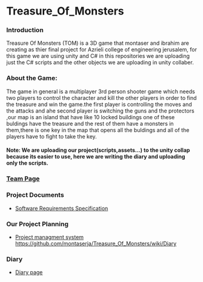 # Treasure_Of_Monsters
### Introduction 
Treasure Of Monsters (TOM) is a 3D game that montaser and ibrahim are creating as thier final project for Azrieli college of engineering jerusalem, for this game we are using unity and C# in this repositories we are uploading just the C# scripts and the other objects we are uploading in unity collaber.

### About the Game:
The game in general is a multiplayer 3rd person shooter game which needs two players to control the character and kill the other players in order to find the treasure and win the game.the first player is controlling the moves and the attacks and ahe second player is switching the guns and the protectors ,our map is an island that have like 10 locked buildings one of these buldings have the treasure and the rest of them have a monsters in them,there is one key in the map that opens all the buldings and all of the players have to fight to take the key.

#### Note: We are uploading our project(scripts,assets...) to the unity collap because its easier to use, here we are writing the diary and uploading only the scripts.



### [Team Page](https://github.com/montaserja/Treasure_Of_Monsters/wiki/Team-Page)

### Project Documents
- [Software Requirements Specification](../../wiki/SRS)

### Our Project Planning
- [Project managment system](https://github.com/montaserja/Treasure_Of_Monsters/projects)
https://github.com/montaserja/Treasure_Of_Monsters/wiki/Diary

### Diary
- [Diary page](https://github.com/montaserja/Treasure_Of_Monsters/wiki/Diary)
